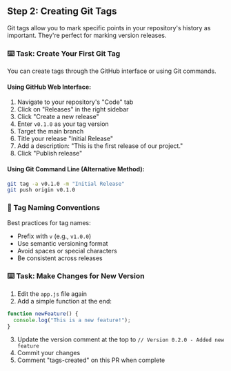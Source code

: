 ## Step 2: Creating Git Tags

Git tags allow you to mark specific points in your repository's history as important. They're perfect for marking version releases.

### :keyboard: Task: Create Your First Git Tag

You can create tags through the GitHub interface or using Git commands.

#### Using GitHub Web Interface:

1. Navigate to your repository's "Code" tab
2. Click on "Releases" in the right sidebar
3. Click "Create a new release"
4. Enter `v0.1.0` as your tag version
5. Target the main branch
6. Title your release "Initial Release"
7. Add a description: "This is the first release of our project."
8. Click "Publish release"

#### Using Git Command Line (Alternative Method):

```bash
git tag -a v0.1.0 -m "Initial Release"
git push origin v0.1.0
```

### 🔖 Tag Naming Conventions

Best practices for tag names:

- Prefix with `v` (e.g., `v1.0.0`)
- Use semantic versioning format
- Avoid spaces or special characters
- Be consistent across releases

### :keyboard: Task: Make Changes for New Version

1. Edit the `app.js` file again
2. Add a simple function at the end:
```javascript
function newFeature() {
  console.log("This is a new feature!");
}
```
3. Update the version comment at the top to `// Version 0.2.0 - Added new feature`
4. Commit your changes
5. Comment "tags-created" on this PR when complete
